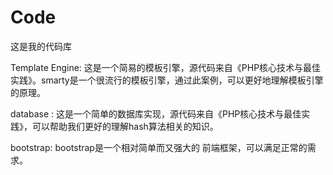 # Code
这是我的代码库<br/>

Template Engine:
  这是一个简易的模板引擎，源代码来自《PHP核心技术与最佳实践》。smarty是一个很流行的模板引擎，通过此案例，可以更好地理解模板引擎的原理。

database :
  这是一个简单的数据库实现，源代码来自《PHP核心技术与最佳实践》，可以帮助我们更好的理解hash算法相关的知识。

bootstrap:
  bootstrap是一个相对简单而又强大的 前端框架，可以满足正常的需求。
